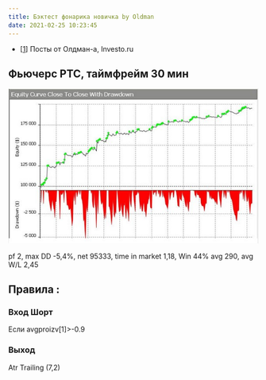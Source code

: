 ```yaml
---
title: Бэктест фонарика новичка by Oldman
date: 2021-02-25 10:23:45
---
```



* <p>[<a href="https://club.investo.ru/viewtopic.php?f=14&t=122592&sid=97a0c13f647463bf27ea203794ecc24a">1</a>]        Посты от Олдман-а, Investo.ru </p>


## Фьючерс РТС, таймфрейм 30 мин

<img src="https://raw.githubusercontent.com/Ragve-hub/scribble/gh-pages/images/fonarik_backtest.jpg" alt="Фундаментальный анализ">

pf 2, max DD -5,4%, net 95333, time in market 1,18,
Win 44% avg 290, avg W/L 2,45

## Правила :

### Вход Шорт
Если avgproizv[1]>-0.9

### Выход
Atr Trailing (7,2)
